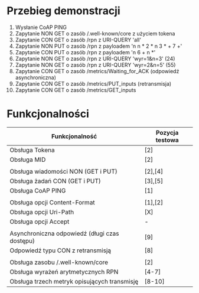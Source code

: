 # Przebieg demonstracji

1.  Wysłanie CoAP PING
2.  Zapytanie NON GET o zasób /.well-known/core z użyciem tokena
3.  Zapytanie CON GET o zasób /rpn z URI-QUERY 'all'
4.  Zapytanie NON PUT o zasób /rpn z payloadem 'n n * 2 * n 3 * + 7 +'
5.  Zapytanie CON PUT o zasób /rpn z payloadem 'n 6 + n *'
6.  Zapytanie NON GET o zasób /rpn z URI-QUERY 'wyr=1&n=3' (24)
7.  Zapytanie NON GET o zasób /rpn z URI-QUERY 'wyr=2&n=5' (55)
8.  Zapytanie CON GET o zasób /metrics/Waiting_for_ACK (odpowiedź asynchroniczna)
9.  Zapytanie CON GET o zasób /metrics/PUT_inputs (retransmisja)
10. Zapytanie CON GET o zasób /metrics/GET_inputs



# Funkcjonalności

|         Funkcjonalność                        | Pozycja testowa |
| --------------------------------------------- | --------------- |
| Obsługa Tokena                                |       [2]       |
| Obsługa MID                                   |       [2]       |
|                                               |                 |
| Obsługa wiadomości NON (GET i PUT)            |     [2],[4]     |
| Obsługa żadań CON (GET i PUT)                 |     [3],[5]     |
| Obsługa CoAP PING                             |       [1]       |
|                                               |                 |
| Obsługa opcji Content-Format                  |     [1],[2]     |
| Obsługa opcji Uri-Path                        |       [X]       |
| Obsługa opcji Accept                          |        -        |
|                                               |                 |
| Asynchroniczna odpowiedź (długi czas dostępu) |       [9]       |
| Odpowiedź typu CON z retransmisją             |       [8]       |
|                                               |                 |
| Obsługa zasobu /.well-known/core              |       [2]       |
| Obsługa wyrażeń arytmetycznych RPN            |      [4-7]      |
| Obsługa trzech metryk opisujących transmisję  |      [8-10]     |